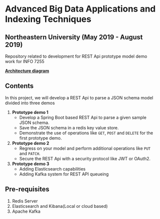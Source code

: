 # Advanced Big Data Applications and Indexing Techniques
## Northeastern University (May 2019 - August 2019)

Repository related to development for REST Api prototype model demo work for INFO 7255  
  
[**Architecture diagram**](https://github.com/adityarkelkar/info7255/blob/master/ArchitectureDiagram.pdf)

## Contents
In this project, we will develop a REST Api to parse a JSON schema model divided into three demos
1. **Prototype demo 1**
    - Develop a Spring Boot based REST Api to parse a given sample JSON schema.
    - Save the JSON schema in a redis key value store.
    - Demonstrate the use of operations like `GET`, `POST` and `DELETE` for the first prototype demo.
2. **Prototype demo 2**
    - Regress on your model and perform additional operations like `PUT` and `PATCH`.
    - Secure the REST Api with a security protocol like JWT or OAuth2.
3. **Prototype demo 3**
    - Adding Elasticsearch capabilities
    - Adding Kafka system for REST API queueing

## Pre-requisites
1. Redis Server
2. Elasticsearch and Kibana(Local or cloud based)
3. Apache Kafka